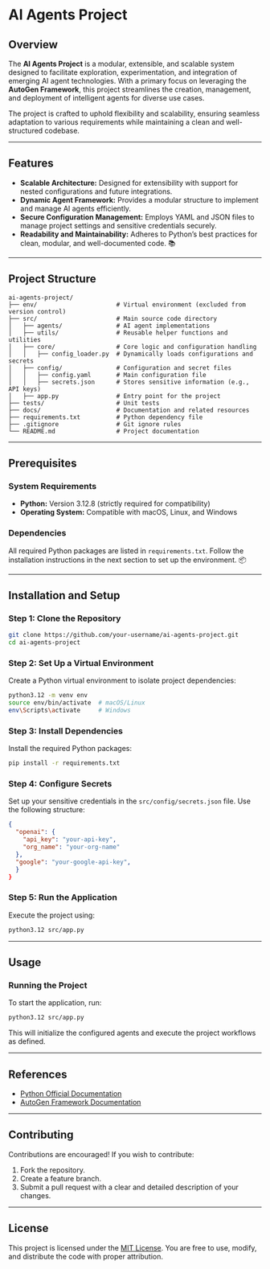 # AI Agents Project

## Overview
The **AI Agents Project** is a modular, extensible, and scalable system designed to facilitate exploration, experimentation, and integration of emerging AI agent technologies. With a primary focus on leveraging the **AutoGen Framework**, this project streamlines the creation, management, and deployment of intelligent agents for diverse use cases.

The project is crafted to uphold flexibility and scalability, ensuring seamless adaptation to various requirements while maintaining a clean and well-structured codebase.

---

## Features
- **Scalable Architecture:** Designed for extensibility with support for nested configurations and future integrations.
- **Dynamic Agent Framework:** Provides a modular structure to implement and manage AI agents efficiently.
- **Secure Configuration Management:** Employs YAML and JSON files to manage project settings and sensitive credentials securely.
- **Readability and Maintainability:** Adheres to Python’s best practices for clean, modular, and well-documented code. 📚

---

## Project Structure
```plaintext
ai-agents-project/
├── env/                      # Virtual environment (excluded from version control)
├── src/                      # Main source code directory
│   ├── agents/               # AI agent implementations
│   ├── utils/                # Reusable helper functions and utilities
│   ├── core/                 # Core logic and configuration handling
│   │   ├── config_loader.py  # Dynamically loads configurations and secrets
│   ├── config/               # Configuration and secret files
│   │   ├── config.yaml       # Main configuration file
│   │   ├── secrets.json      # Stores sensitive information (e.g., API keys)
│   ├── app.py                # Entry point for the project
├── tests/                    # Unit tests
├── docs/                     # Documentation and related resources
├── requirements.txt          # Python dependency file
├── .gitignore                # Git ignore rules
└── README.md                 # Project documentation
```

---

## Prerequisites

### System Requirements
- **Python:** Version 3.12.8 (strictly required for compatibility)
- **Operating System:** Compatible with macOS, Linux, and Windows

### Dependencies
All required Python packages are listed in `requirements.txt`. Follow the installation instructions in the next section to set up the environment. 📦

---

## Installation and Setup

### Step 1: Clone the Repository
```bash
git clone https://github.com/your-username/ai-agents-project.git
cd ai-agents-project
```

### Step 2: Set Up a Virtual Environment
Create a Python virtual environment to isolate project dependencies:
```bash
python3.12 -m venv env
source env/bin/activate  # macOS/Linux
env\Scripts\activate     # Windows
```

### Step 3: Install Dependencies
Install the required Python packages:
```bash
pip install -r requirements.txt
```

### Step 4: Configure Secrets
Set up your sensitive credentials in the `src/config/secrets.json` file. Use the following structure:
```json
{
  "openai": {
    "api_key": "your-api-key",
    "org_name": "your-org-name"
  },
  "google": "your-google-api-key",
  }
}
```

### Step 5: Run the Application
Execute the project using:
```bash
python3.12 src/app.py
```

---

## Usage

### Running the Project
To start the application, run:
```bash
python3.12 src/app.py
```

This will initialize the configured agents and execute the project workflows as defined.

---

## References
- [Python Official Documentation](https://docs.python.org/3/)
- [AutoGen Framework Documentation](https://github.com/microsoft/autogen)

---

## Contributing
Contributions are encouraged! If you wish to contribute:
1. Fork the repository.
2. Create a feature branch.
3. Submit a pull request with a clear and detailed description of your changes.

---

## License
This project is licensed under the [MIT License](LICENSE). You are free to use, modify, and distribute the code with proper attribution.

